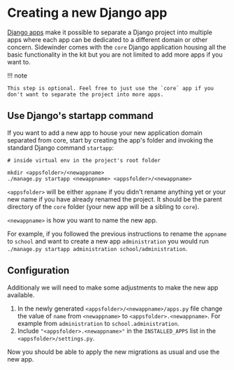 # Creating a new Django app

[Django apps](https://docs.djangoproject.com/en/4.2/ref/applications/) make it possible to separate a Django project
into multiple apps where each app can be dedicated to a different domain or other concern. Sidewinder comes with the `core` 
Django application housing all the basic functionality in the kit but you are not limited to add more apps if you want to.

!!! note

    This step is optional. Feel free to just use the `core` app if you don't want to separate the project into more apps.

## Use Django's startapp command

If you want to add a new app to house your new application domain separated from core, start by creating the app's folder and invoking the standard Django command `startapp`:

```
# inside virtual env in the project's root folder

mkdir <appsfolder>/<newappname>
./manage.py startapp <newappname> <appsfolder>/<newappname>
```

`<appsfolder>` will be either `appname` if you didn't rename anything yet or your new name if you have already renamed the project. It should be the parent directory of the `core` folder (your new app will be a sibling to `core`). 

`<newappname>` is how you want to name the new app.

For example, if you followed the previous instructions to rename the `appname` to `school` and want to create a new app `administration` you would run `./manage.py startapp administration school/administration`.

## Configuration

Additionaly we will need to make some adjustments to make the new app available.

1. In the newly generated `<appsfolder>/<newappname>/apps.py` file change the value of `name` from `<newappname>` to `<appsfolder>.<newappname>`. For example from `administration` to `school.administration`.
2. Include `"<appsfolder>.<newappname>"` in the `INSTALLED_APPS` list in the `<appsfolder>/settings.py`.

Now you should be able to apply the new migrations as usual and use the new app.



